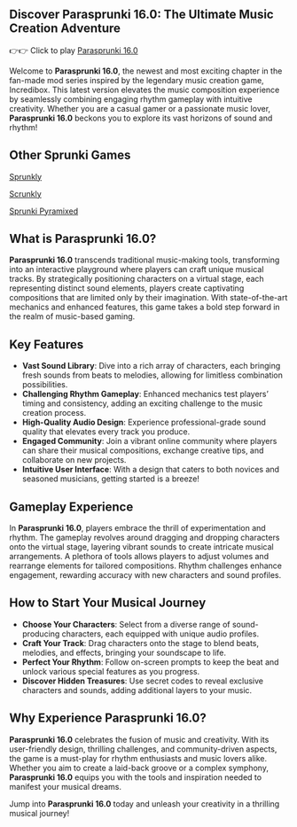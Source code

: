 ## Discover Parasprunki 16.0: The Ultimate Music Creation Adventure

👉👉 Click to play [Parasprunki 16.0](https://sprunkly.org/game/parasprunki-15-0)

Welcome to **Parasprunki 16.0**, the newest and most exciting chapter in the fan-made mod series inspired by the legendary music creation game, Incredibox. This latest version elevates the music composition experience by seamlessly combining engaging rhythm gameplay with intuitive creativity. Whether you are a casual gamer or a passionate music lover, **Parasprunki 16.0** beckons you to explore its vast horizons of sound and rhythm!

## Other Sprunki Games

[Sprunkly](https://sprunkly.org/)

[Scrunkly](https://scrunkly.cc/)

[Sprunki Pyramixed](https://sprunkipyraminx.org/)

## What is Parasprunki 16.0?

**Parasprunki 16.0** transcends traditional music-making tools, transforming into an interactive playground where players can craft unique musical tracks. By strategically positioning characters on a virtual stage, each representing distinct sound elements, players create captivating compositions that are limited only by their imagination. With state-of-the-art mechanics and enhanced features, this game takes a bold step forward in the realm of music-based gaming.

## Key Features

- **Vast Sound Library**: Dive into a rich array of characters, each bringing fresh sounds from beats to melodies, allowing for limitless combination possibilities.
- **Challenging Rhythm Gameplay**: Enhanced mechanics test players’ timing and consistency, adding an exciting challenge to the music creation process.
- **High-Quality Audio Design**: Experience professional-grade sound quality that elevates every track you produce.
- **Engaged Community**: Join a vibrant online community where players can share their musical compositions, exchange creative tips, and collaborate on new projects.
- **Intuitive User Interface**: With a design that caters to both novices and seasoned musicians, getting started is a breeze!

## Gameplay Experience

In **Parasprunki 16.0**, players embrace the thrill of experimentation and rhythm. The gameplay revolves around dragging and dropping characters onto the virtual stage, layering vibrant sounds to create intricate musical arrangements. A plethora of tools allows players to adjust volumes and rearrange elements for tailored compositions. Rhythm challenges enhance engagement, rewarding accuracy with new characters and sound profiles.

## How to Start Your Musical Journey

- **Choose Your Characters**: Select from a diverse range of sound-producing characters, each equipped with unique audio profiles.
- **Craft Your Track**: Drag characters onto the stage to blend beats, melodies, and effects, bringing your soundscape to life.
- **Perfect Your Rhythm**: Follow on-screen prompts to keep the beat and unlock various special features as you progress.
- **Discover Hidden Treasures**: Use secret codes to reveal exclusive characters and sounds, adding additional layers to your music.

## Why Experience Parasprunki 16.0?

**Parasprunki 16.0** celebrates the fusion of music and creativity. With its user-friendly design, thrilling challenges, and community-driven aspects, the game is a must-play for rhythm enthusiasts and music lovers alike. Whether you aim to create a laid-back groove or a complex symphony, **Parasprunki 16.0** equips you with the tools and inspiration needed to manifest your musical dreams.

Jump into **Parasprunki 16.0** today and unleash your creativity in a thrilling musical journey!
